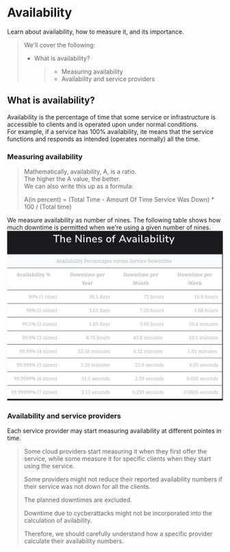 # Availability

Learn about availability, how to measure it, and its importance.

> We'll cover the following:
>
> - What is availability?
>   > - Measuring availability
>   > - Availability and service providers

## What is availability?

Availability is the percentage of time that some service or infrastructure is accessible to clients and is operated upon under normal conditions.  
 For example, if a service has 100% availability, ite means that the service functions and responds as intended (operates normally) all the time.

### Measuring availability

> Mathematically, availability, A, is a ratio.  
>  The higher the A value, the better.  
>  We can also write this up as a formula:
>
> A(in percent) = (Total Time - Amount Of Time Service Was Down) \* 100 / (Total time)

We measure availability as number of nines. The following table shows how much downtime is permitted when we're using a given number of nines.
![nine of availability](./images/1-nines-of-availability.png)

### Availability and service providers

Each service provider may start measuring availability at different pointes in time.

> Some cloud providers start measuring it when they first offer the service, while some measure it for specific clients when they start using the service.
>
> Some providers might not reduce their reported availability numbers if their service was not down for all the clients.
>
> The planned downtimes are excluded.
>
> Downtime due to cycberattacks might not be incorporated into the calculation of avilability.
>
> Therefore, we should carefully understand how a specific provider calculate their availability numbers.
